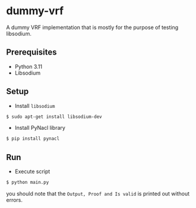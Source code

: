 # dummy-vrf
A dummy VRF implementation that is mostly for the purpose of testing libsodium.

## Prerequisites

- Python 3.11
- Libsodium

## Setup

- Install `libsodium`
```sh
$ sudo apt-get install libsodium-dev
```

- Install PyNacl library
```sh
$ pip install pynacl
```

## Run

- Execute script
```sh
$ python main.py
```
you should note that the `Output, Proof and Is valid` is printed out without errors.
